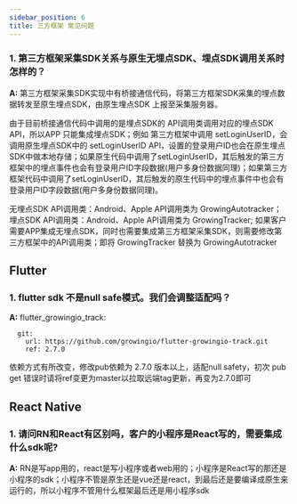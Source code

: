 ```yaml
---
sidebar_position: 6
title: 三方框架 常见问题
---
```


### 1. 第三方框架采集SDK关系与原生无埋点SDK、埋点SDK调用关系时怎样的？
**A:** 第三方框架采集SDK实现中有桥接通信代码，将第三方框架SDK采集的埋点数据转发至原生埋点SDK，由原生埋点SDK 上报至采集服务器。
<ImageLoader path="img/question/otherSDK-originSDK" />

由于目前桥接通信代码中调用的是埋点SDK的 API调用类调用对应的埋点SDK API，所以APP 只能集成埋点SDK；例如 第三方框架中调用 setLoginUserID，会调用原生埋点SDK中的 setLoginUserID API，设置的登录用户ID也会在原生埋点SDK中做本地存储；如果原生代码中调用了setLoginUserID，其后触发的第三方框架中的埋点事件也会有登录用户ID字段数据(用户多身份数据同理)；如果第三方框架代码中调用了setLoginUserID，其后触发的原生代码中的埋点事件中也会有登录用户ID字段数据(用户多身份数据同理)。

无埋点SDK API调用类：Android、Apple API调用类为 GrowingAutotracker；
埋点SDK API调用类：Android、Apple API调用类为 GrowingTracker;
如果客户需要APP集成无埋点SDK，同时也需要集成第三方框架采集SDK，则需要修改第三方框架中的API调用类；即将 GrowingTracker 替换为 GrowingAutotracker

## Flutter
### 1. flutter sdk 不是null safe模式。我们会调整适配吗？
**A:**  flutter_growingio_track:
```
  git:
    url: https://github.com/growingio/flutter-growingio-track.git
    ref: 2.7.0
```
依赖方式有所改变，修改pub依赖为 2.7.0 版本以上，适配null safety，初次 pub get 错误时请将ref变更为master以拉取远端tag更新，再变为2.7.0即可
## React Native
### 1.  请问RN和React有区别吗，客户的小程序是React写的，需要集成什么sdk呢?
**A:** RN是写app用的，react是写小程序或者web用的；小程序是React写的那还是小程序的sdk；小程序不管是原生还是vue还是react，到最后还是要编译成原生来运行的，所以小程序不管用什么框架最后还是用小程序sdk